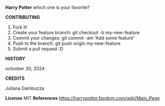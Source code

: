 **Harry Potter**
which one is your favorite?

**CONTRIBUTING**
1. Fork it!
2. Create your feature branch: git checkout -b my-new-feature
3. Commit your changes: git commit -am 'Add some feature'
4. Push to the branch: git push origin my-new-feature
5. Submit a pull request :D

**HISTORY**

octoober 30, 2024

**CREDITS**

Juliana Gambuzza
 
**License**
MIT 
**References**
https://harrypotter.fandom.com/wiki/Main_Page
